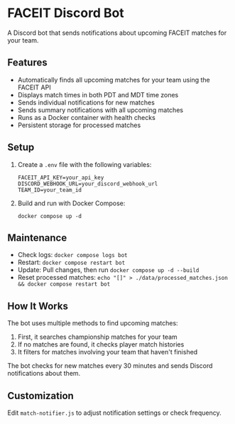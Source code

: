 # FACEIT Discord Bot

A Discord bot that sends notifications about upcoming FACEIT matches for your team.

## Features

- Automatically finds all upcoming matches for your team using the FACEIT API
- Displays match times in both PDT and MDT time zones
- Sends individual notifications for new matches
- Sends summary notifications with all upcoming matches
- Runs as a Docker container with health checks
- Persistent storage for processed matches

## Setup

1. Create a `.env` file with the following variables:
   ```
   FACEIT_API_KEY=your_api_key
   DISCORD_WEBHOOK_URL=your_discord_webhook_url
   TEAM_ID=your_team_id
   ```

2. Build and run with Docker Compose:
   ```
   docker compose up -d
   ```

## Maintenance

- Check logs: `docker compose logs bot`
- Restart: `docker compose restart bot`
- Update: Pull changes, then run `docker compose up -d --build`
- Reset processed matches: `echo "[]" > ./data/processed_matches.json && docker compose restart bot`

## How It Works

The bot uses multiple methods to find upcoming matches:
1. First, it searches championship matches for your team
2. If no matches are found, it checks player match histories
3. It filters for matches involving your team that haven't finished

The bot checks for new matches every 30 minutes and sends Discord notifications about them.

## Customization

Edit `match-notifier.js` to adjust notification settings or check frequency.
